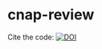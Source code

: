 # cnap-review
Cite the code: [![DOI](https://zenodo.org/badge/210374538.svg)](https://doi.org/10.5281/zenodo.4663299)
